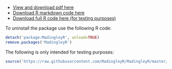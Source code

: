 * [View and download pdf here](https://madingleyr.github.io/MadingleyR/Manual/UserManual.pdf)
* [Download R markdown code here](https://madingleyr.github.io/MadingleyR/Manual/UserManual.rmd)
* [Download full R code here (for testing purposes)](https://madingleyr.github.io/MadingleyR/Manual/UserManual.r)

To uninstall the package use the following R code:

```R
detach('package:MadingleyR', unload=TRUE)
remove.packages('MadingleyR')
```

The following is only intended for testing purposes:

```R
source('https://raw.githubusercontent.com/MadingleyR/MadingleyR/master/Manual/UserManual.r')
```
